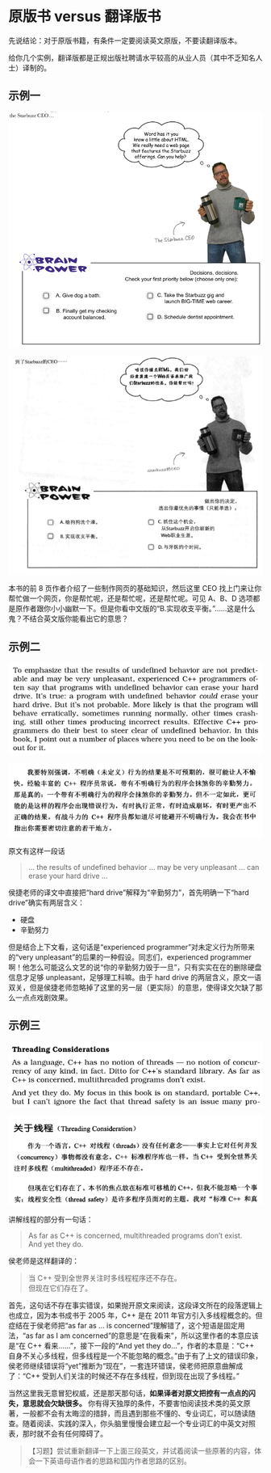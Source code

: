 # 原版书 versus 翻译版书

先说结论：对于原版书籍，有条件一定要阅读英文原版，不要读翻译版本。

给你几个实例，翻译版都是正规出版社聘请水平较高的从业人员（其中不乏知名人士）译制的。

## 示例一

![Head First HTML and CSS, Page 9](images/hfhc-en-9.png)

![Head First HTML 和 CSS 第 9 页](images/hfhc-zh-9.png)

本书的前 8 页作者介绍了一些制作网页的基础知识，然后这里 CEO 找上门来让你帮忙做一个网页，你是帮忙呢，还是帮忙呢，还是帮忙呢。可见 A、B、D 选项都是原作者跟你小小幽默一下。但是你看中文版的“B.实现收支平衡。”……这是什么鬼？不结合英文版你能看出它的意思？

## 示例二

![Effective C++ 3rd ed., Page 7](images/ecpp-en-7.png)

![Effective C++ 中文版第三版，第 7 页](images/ecpp-zh-7.png)

原文有这样一段话

>... the results of undefined behavior ... may be very unpleasant ... can erase your hard drive ...

侯捷老师的译文中直接把“hard drive”解释为“辛勤努力”，首先明确一下“hard drive”确实有两层含义：

- 硬盘
- 辛勤努力

但是结合上下文看，这句话是“experienced programmer”对未定义行为所带来的“very unpleasant”的后果的一种假设。同志们，experienced programmer 啊！他怎么可能这么文艺的说“你的辛勤努力毁于一旦”，只有实实在在的删除硬盘信息才足够 unpleasant，足够理工科嘛。由于 hard drive 的两层含义，原文一语双关，但是侯捷老师忽略掉了这里的另一层（更实际）的意思，使得译文欠缺了那么一点点戏剧效果。

## 示例三

![Effective C++ 3rd ed., Page 9](images/ecpp-en-9.png)

![Effective C++ 中文版第三版，第 9 页](images/ecpp-zh-9.png)

讲解线程的部分有一句话：

>As far as C++ is concerned, multithreaded programs don’t exist.<br>
>And yet they do.

侯老师是这样翻译的：

>当 C++ 受到全世界关注时多线程程序还不存在。<br>
>但现在它们存在了。

首先，这句话不存在事实错误，如果抛开原文来阅读，这段译文所在的段落逻辑上也成立，因为本书成书于 2005 年，C++ 是在 2011 年官方引入多线程概念的。但症结在于侯老师把“as far as ... is concerned”理解错了，这个短语是固定用法，“as far as I am concerned”的意思是“在我看来”，所以这里作者的本意应该是“在 C++ 看来……”，接下一段的“And yet they do...”，作者的本意是：“C++ 自身不关心多线程，但多线程是一个不能忽略的概念。”由于有了上文的错误印象，侯老师继续错误将“yet”推断为“现在”，一套连环错误，侯老师把原意曲解成了：“C++ 受到人们关注的时候还不存在多线程，但到现在出现了多线程。”

当然这里我无意冒犯权威，还是那天那句话，**如果译者对原文把控有一点点的闪失，意思就会欠缺很多。** 你有得天独厚的条件，不要害怕阅读技术类的英文原著，一般都不会有太晦涩的措辞，而且遇到那些不懂的、专业词汇，可以随读随查。随着阅读、实践的深入，你头脑里慢慢会建立起一个专业词汇的中英文对照表，那时就不会有任何障碍了。

>【习题】尝试重新翻译一下上面三段英文，并试着阅读一些原著的内容，体会一下英语母语作者的思路和国内作者思路的区别。